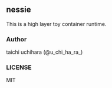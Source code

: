 ## nessie

This is a high layer toy container runtime.

### Author
taichi uchihara (@u\_chi\_ha\_ra\_)

### LICENSE
MIT
